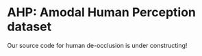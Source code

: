 # AHP: Amodal Human Perception dataset

Our source code for human de-occlusion is under constructing!

